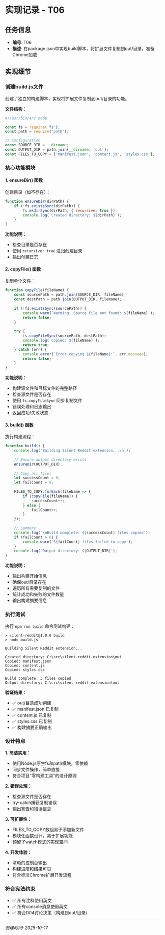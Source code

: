 # 实现记录 - T06

## 任务信息
- **编号**: T06
- **描述**: 在package.json中实现build脚本，将扩展文件复制到out/目录，准备Chrome加载

## 实现细节

### 创建build.js文件
创建了独立的构建脚本，实现将扩展文件复制到out/目录的功能。

**文件结构：**
```javascript
#!/usr/bin/env node

const fs = require('fs');
const path = require('path');

// Configuration
const SOURCE_DIR = __dirname;
const OUTPUT_DIR = path.join(__dirname, 'out');
const FILES_TO_COPY = ['manifest.json', 'content.js', 'styles.css'];
```

### 核心功能模块

#### 1. ensureDir() 函数
创建目录（如不存在）：

```javascript
function ensureDir(dirPath) {
    if (!fs.existsSync(dirPath)) {
        fs.mkdirSync(dirPath, { recursive: true });
        console.log(`Created directory: ${dirPath}`);
    }
}
```

**功能说明：**
- 检查目录是否存在
- 使用 `recursive: true` 递归创建目录
- 输出创建日志

#### 2. copyFile() 函数
复制单个文件：

```javascript
function copyFile(fileName) {
    const sourcePath = path.join(SOURCE_DIR, fileName);
    const destPath = path.join(OUTPUT_DIR, fileName);
    
    if (!fs.existsSync(sourcePath)) {
        console.warn(`Warning: Source file not found: ${fileName}`);
        return false;
    }
    
    try {
        fs.copyFileSync(sourcePath, destPath);
        console.log(`Copied: ${fileName}`);
        return true;
    } catch (err) {
        console.error(`Error copying ${fileName}:`, err.message);
        return false;
    }
}
```

**功能说明：**
- 构建源文件和目标文件的完整路径
- 检查源文件是否存在
- 使用 `fs.copyFileSync` 同步复制文件
- 错误处理和日志输出
- 返回成功/失败状态

#### 3. build() 函数
执行构建流程：

```javascript
function build() {
    console.log('Building Silent Reddit extension...\n');
    
    // Ensure output directory exists
    ensureDir(OUTPUT_DIR);
    
    // Copy all files
    let successCount = 0;
    let failCount = 0;
    
    FILES_TO_COPY.forEach(fileName => {
        if (copyFile(fileName)) {
            successCount++;
        } else {
            failCount++;
        }
    });
    
    // Summary
    console.log(`\nBuild complete: ${successCount} files copied`);
    if (failCount > 0) {
        console.warn(`${failCount} files failed to copy`);
    }
    console.log(`Output directory: ${OUTPUT_DIR}`);
}
```

**功能说明：**
- 输出构建开始信息
- 确保out/目录存在
- 遍历所有需要复制的文件
- 统计成功和失败的文件数量
- 输出构建摘要信息

### 执行测试

执行 `npm run build` 命令测试构建：

```
> silent-reddit@1.0.0 build
> node build.js

Building Silent Reddit extension...

Created directory: C:\src\silent-reddit-extension\out
Copied: manifest.json
Copied: content.js
Copied: styles.css

Build complete: 3 files copied
Output directory: C:\src\silent-reddit-extension\out
```

**验证结果：**
- ✅ out/目录成功创建
- ✅ manifest.json 已复制
- ✅ content.js 已复制
- ✅ styles.css 已复制
- ✅ 构建摘要正确输出

### 设计特点

**1. 简洁实用：**
- 使用Node.js原生fs和path模块，零依赖
- 同步文件操作，简单直接
- 符合项目"零构建工具"的设计原则

**2. 错误处理：**
- 检查源文件是否存在
- try-catch捕获复制错误
- 输出警告和错误信息

**3. 可扩展性：**
- FILES_TO_COPY数组易于添加新文件
- 模块化函数设计，易于扩展功能
- 预留了watch模式的实现空间

**4. 开发体验：**
- 清晰的控制台输出
- 构建进度和结果可见
- 符合标准Chrome扩展开发流程

### 符合宪法约束
- ✅ 所有注释使用英文
- ✅ 所有console消息使用英文
- ✅ 符合D04讨论决策（构建到out/目录）

---
*创建时间: 2025-10-17*

